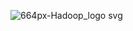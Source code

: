 ![664px-Hadoop_logo svg](https://github.com/AshikJenly/HADOOP/assets/116492348/40d1587b-685a-491f-bccd-034aa5807087)
